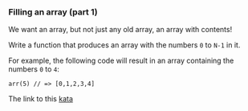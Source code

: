 ### Filling an array (part 1)

We want an array, but not just any old array, an array with contents!

Write a function that produces an array with the numbers `0` to `N-1` in it.

For example, the following code will result in an array containing the numbers `0` to `4`:
```
arr(5) // => [0,1,2,3,4]
```
The link to this [kata](https://www.codewars.com/kata/filling-an-array-part-1/javascript)
